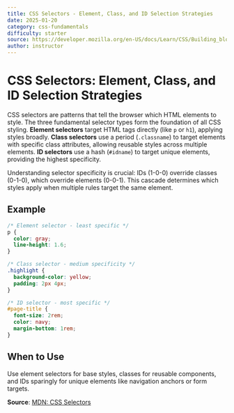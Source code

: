 ```yaml
---
title: CSS Selectors - Element, Class, and ID Selection Strategies
date: 2025-01-20
category: css-fundamentals
difficulty: starter
source: https://developer.mozilla.org/en-US/docs/Learn/CSS/Building_blocks/Selectors
author: instructor
---
```


# CSS Selectors: Element, Class, and ID Selection Strategies

CSS selectors are patterns that tell the browser which HTML elements to style. The three fundamental selector types form the foundation of all CSS styling. **Element selectors** target HTML tags directly (like `p` or `h1`), applying styles broadly. **Class selectors** use a period (`.classname`) to target elements with specific class attributes, allowing reusable styles across multiple elements. **ID selectors** use a hash (`#idname`) to target unique elements, providing the highest specificity.

Understanding selector specificity is crucial: IDs (1-0-0) override classes (0-1-0), which override elements (0-0-1). This cascade determines which styles apply when multiple rules target the same element.

## Example

```css
/* Element selector - least specific */
p {
  color: gray;
  line-height: 1.6;
}

/* Class selector - medium specificity */
.highlight {
  background-color: yellow;
  padding: 2px 4px;
}

/* ID selector - most specific */
#page-title {
  font-size: 2rem;
  color: navy;
  margin-bottom: 1rem;
}
```

## When to Use

Use element selectors for base styles, classes for reusable components, and IDs sparingly for unique elements like navigation anchors or form targets.

**Source**: [MDN: CSS Selectors](https://developer.mozilla.org/en-US/docs/Learn/CSS/Building_blocks/Selectors)
